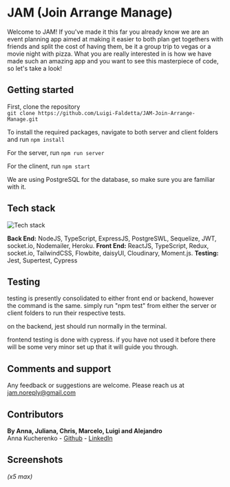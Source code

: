 # JAM (Join Arrange Manage)

Welcome to JAM! If you've made it this far you already know we are an event planning app aimed at making it easier to both plan get togethers with friends and split the cost of having them, be it a group trip to vegas or a movie night with pizza.  What you are really interested in is how we have made such an amazing app and you want to see this masterpiece of code, so let's take a look!

## Getting started

First, clone the repository  
`git clone https://github.com/Luigi-Faldetta/JAM-Join-Arrange-Manage.git`

To install the required packages, navigate to both server and client folders and run
`npm install`

For the server, run `npm run server`

For the clinent, run `npm start`


We are using PostgreSQL for the database, so make sure you are familiar with it.


## Tech stack
![Tech stack](https://res.cloudinary.com/dpzz6vn2w/image/upload/v1688811975/Screenshot_2023-07-08_at_12.25.58_qwroyg.png)

**Back End:** NodeJS, TypeScript, ExpressJS, PostgreSWL, Sequelize, JWT, socket.io, Nodemailer, Heroku.
**Front End:** ReactJS, TypeScript, Redux, socket.io, TailwindCSS, Flowbite, daisyUI, Cloudinary, Moment.js.
**Testing:** Jest, Supertest, Cypress


## Testing
testing is presently consolidated to either front end or backend, however the command is the same. simply run "npm test" from either the server or client folders to run their respective tests.  

on the backend, jest should run normally in the terminal.  

frontend testing is done with cypress.  if you have not used it before there will be some very minor set up that it will guide you through.

## Comments and support

Any feedback or suggestions are welcome. Please reach us at jam.noreply@gmail.com

## Contributors

**By Anna, Juliana, Chris, Marcelo, Luigi and Alejandro**  
Anna Kucherenko - [Github](https://github.com/AnnaKucherenko1) - [LinkedIn](www.linkedin.com/in/anna-kucherenko1)

## Screenshots
*(x5 max)*
